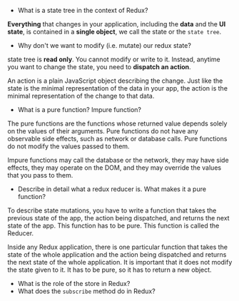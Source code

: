 - What is a state tree in the context of Redux?

**Everything** that changes in your application, including the **data** and the **UI state**, is contained in a **single object**, we call the state or the `state tree`.

- Why don't we want to modify (i.e. mutate) our redux state?

state tree is **read only**. You cannot modify or write to it. Instead, anytime you want to change the state, you need to **dispatch an action**.

An action is a plain JavaScript object describing the change. Just like the state is the minimal representation of the data in your app, the action is the minimal representation of the change to that data.

- What is a pure function? Impure function?

The pure functions are the functions whose returned value depends solely on the values of their arguments. Pure functions do not have any observable side effects, such as network or database calls. Pure functions do not modify the values passed to them. 

Impure functions may call the database or the network, they may have side effects, they may operate on the DOM, and they may override the values that you pass to them.

- Describe in detail what a redux reducer is. What makes it a pure function?

To describe state mutations, you have to write a function that takes the previous state of the app, the action being dispatched, and returns the next state of the app. This function has to be pure. This function is called the Reducer.

Inside any Redux application, there is one particular function that takes the state of the whole application and the action being dispatched and returns the next state of the whole application. It is important that it does not modify the state given to it. It has to be pure, so it has to return a new object.



- What is the role of the store in Redux?
- What does the `subscribe` method do in Redux?